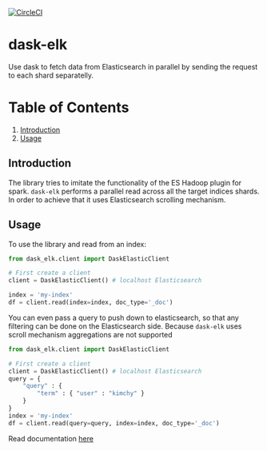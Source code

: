 [![CircleCI](https://circleci.com/gh/avlahop/dask-elk/tree/master.svg?style=svg)](https://circleci.com/gh/avlahop/dask-elk/tree/master)

# dask-elk
Use dask to fetch data from Elasticsearch in parallel by sending the request to each shard separatelly. 

# Table of Contents
1. [Introduction](#introduction)
1. [Usage](#usage)








## Introduction <a name='introduction' />
The library tries to imitate the functionality of the ES Hadoop plugin for spark. `dask-elk` performs a parallel read across all the target indices shards.
In order to achieve that it uses Elasticsearch scrolling mechanism. 


## Usage <a name="usage" />
To use the library and read from an index:

```python
from dask_elk.client import DaskElasticClient

# First create a client
client = DaskElasticClient() # localhost Elasticsearch

index = 'my-index'
df = client.read(index=index, doc_type='_doc')
```

You can even pass a query to push down to elasticsearch, so that any filtering can be done on the Elasticsearch side. Because `dask-elk` uses scroll mechanism aggregations are not supported
```python
from dask_elk.client import DaskElasticClient

# First create a client
client = DaskElasticClient() # localhost Elasticsearch
query = {
    "query" : {
        "term" : { "user" : "kimchy" }
    }
}
index = 'my-index'
df = client.read(query=query, index=index, doc_type='_doc')
```

Read documentation [here](https://dask-elk.readthedocs.io)